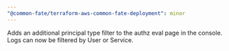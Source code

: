 ```yaml
---
"@common-fate/terraform-aws-common-fate-deployment": minor
---
```


Adds an additional principal type filter to the authz eval page in the console. Logs can now be filtered by User or Service.
